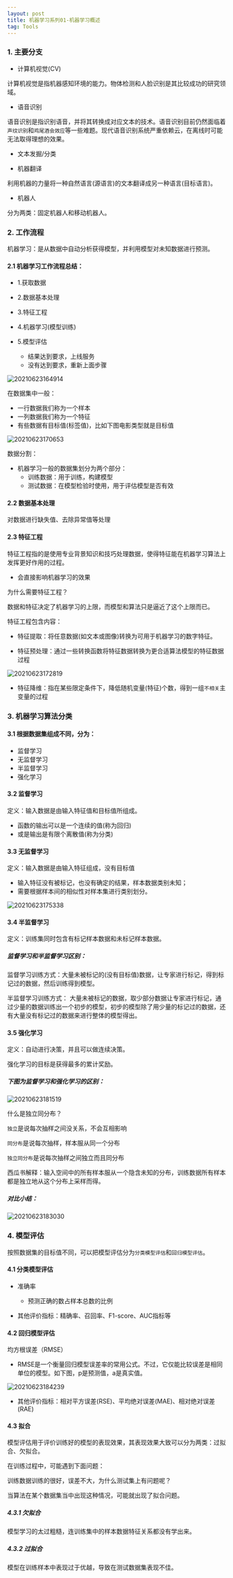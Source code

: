 ```yaml
---
layout: post
title: 机器学习系列01-机器学习概述
tag: Tools
---
```


### 1. 主要分支

- 计算机视觉(CV)

计算机视觉是指机器感知环境的能力。物体检测和人脸识别是其比较成功的研究领域。

- 语音识别

语音识别是指识别语音，并将其转换成对应文本的技术。语音识别目前仍然面临着`声纹识别`和`鸡尾酒会效应`等一些难题。现代语音识别系统严重依赖云，在离线时可能无法取得理想的效果。

- 文本发掘/分类

- 机器翻译

利用机器的力量将一种自然语言(源语言)的文本翻译成另一种语言(目标语言)。

- 机器人

分为两类：固定机器人和移动机器人。


### 2. 工作流程

机器学习：是从数据中自动分析获得模型，并利用模型对未知数据进行预测。

#### 2.1 机器学习工作流程总结：

* 1.获取数据
* 2.数据基本处理
* 3.特征工程
* 4.机器学习(模型训练)
* 5.模型评估
 
    * 结果达到要求，上线服务
    * 没有达到要求，重新上面步骤

![20210623164914](https://cdn.jsdelivr.net/gh/luckykang/picture_bed/blogs_images/20210623164914.png)

在数据集中一般：
* 一行数据我们称为一个样本
* 一列数据我们称为一个特征
* 有些数据有目标值(标签值)，比如下图电影类型就是目标值

![20210623170653](https://cdn.jsdelivr.net/gh/luckykang/picture_bed/blogs_images/20210623170653.png)

数据分割：

* 机器学习一般的数据集划分为两个部分：
    * 训练数据：用于训练，构建模型
    * 测试数据：在模型检验时使用，用于评估模型是否有效

#### 2.2 数据基本处理

对数据进行缺失值、去除异常值等处理

#### 2.3 特征工程

特征工程指的是使用专业背景知识和技巧处理数据，使得特征能在机器学习算法上发挥更好作用的过程。

* 会直接影响机器学习的效果

为什么需要特征工程？

数据和特征决定了机器学习的上限，而模型和算法只是逼近了这个上限而已。

特征工程包含内容：

* 特征提取：将任意数据(如文本或图像)转换为可用于机器学习的数字特征。

* 特征预处理：通过一些转换函数将特征数据转换为更合适算法模型的特征数据过程

![20210623172819](https://cdn.jsdelivr.net/gh/luckykang/picture_bed/blogs_images/20210623172819.png)

* 特征降维：指在某些限定条件下，降低随机变量(特征)个数，得到一组`不相关`主变量的过程

### 3. 机器学习算法分类

#### 3.1 根据数据集组成不同，分为：

* 监督学习
* 无监督学习
* 半监督学习
* 强化学习

#### 3.2 监督学习

定义：输入数据是由输入特征值和目标值所组成。

* 函数的输出可以是一个连续的值(称为回归)
* 或是输出是有限个离散值(称为分类)

#### 3.3 无监督学习

定义：输入数据是由输入特征组成，没有目标值

* 输入特征没有被标记，也没有确定的结果，样本数据类别未知；
* 需要根据样本间的相似性对样本集进行类别划分。

![20210623175338](https://cdn.jsdelivr.net/gh/luckykang/picture_bed/blogs_images/20210623175338.png)

#### 3.4 半监督学习

定义：训练集同时包含有标记样本数据和未标记样本数据。

##### 监督学习和半监督学习区别：

监督学习训练方式：大量未被标记的(没有目标值)数据，让专家进行标记，得到标记过的数据，然后训练得到模型。

半监督学习训练方式：
大量未被标记的数据，取少部分数据让专家进行标记，通过少量的数据训练出一个初步的模型，初步的模型除了用少量的标记过的数据，还有大量没有标记过的数据来进行整体的模型得出。

#### 3.5 强化学习

定义：自动进行决策，并且可以做连续决策。

强化学习的目标是获得最多的累计奖励。

##### 下图为监督学习和强化学习的区别：

![20210623181519](https://cdn.jsdelivr.net/gh/luckykang/picture_bed/blogs_images/20210623181519.png)

什么是独立同分布？

`独立`是说每次抽样之间没关系，不会互相影响

`同分布`是说每次抽样，样本服从同一个分布

`独立同分布`是说每次抽样之间独立而且同分布

西瓜书解释：输入空间中的所有样本服从一个隐含未知的分布，训练数据所有样本都是独立地从这个分布上采样而得。


##### 对比小结：

![20210623183030](https://cdn.jsdelivr.net/gh/luckykang/picture_bed/blogs_images/20210623183030.png)

### 4. 模型评估

按照数据集的目标值不同，可以把模型评估分为`分类模型评估`和`回归模型评估`。

#### 4.1 分类模型评估

* 准确率

    * 预测正确的数占样本总数的比例

* 其他评价指标：精确率、召回率、F1-score、AUC指标等

#### 4.2 回归模型评估

均方根误差（RMSE）

* RMSE是一个衡量回归模型误差率的常用公式。不过，它仅能比较误差是相同单位的模型。如下图，p是预测值，a是真实值。

![20210623184239](https://cdn.jsdelivr.net/gh/luckykang/picture_bed/blogs_images/20210623184239.png)

* 其他评价指标：相对平方误差(RSE)、平均绝对误差(MAE)、相对绝对误差(RAE)

#### 4.3 拟合

模型评估用于评价训练好的模型的表现效果，其表现效果大致可以分为两类：过拟合、欠拟合。

在训练过程中，可能遇到下面问题：

训练数据训练的很好，误差不大，为什么测试集上有问题呢？

当算法在某个数据集当中出现这种情况，可能就出现了拟合问题。

##### 4.3.1 欠拟合

模型学习的太过粗糙，连训练集中的样本数据特征关系都没有学出来。

##### 4.3.2 过拟合

模型在训练样本中表现过于优越，导致在测试数据集表现不佳。